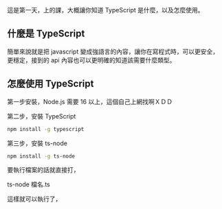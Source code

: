 這是第一天，上的課，大概讓你知道 TypeScript 是什麼，以及怎麼使用。

## 什麼是 TypeScript

簡單來說就是把 javascript 變成強語言的內容，讓你在寫程式時，可以更安全，更穩定，接到的 api 內容也可以更明確的知道該需要什麼類型。

## 怎麼使用 TypeScript

第一步安裝，Node.js 需要 16 以上，這個自己上網找啊ＸＤＤ

第二步，安裝 TypeScript

```bash
npm install -g typescript
```

第三步，安裝 ts-node

```bash
npm install -g ts-node
```

要執行檔案的話就直接打，

ts-node 檔名.ts

這樣就可以執行了，
